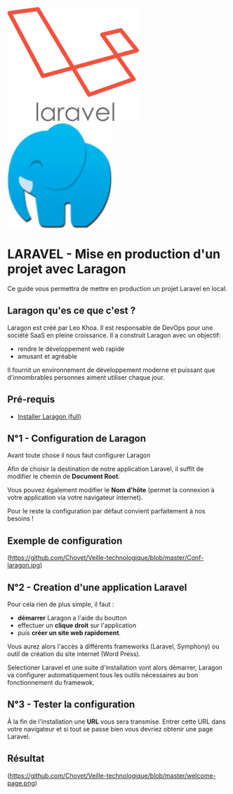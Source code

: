 ![logo-laravel](https://github.com/Chovet/Veille-technologique/blob/master/logo-laravel.png) ![laragon-logo](https://github.com/Chovet/Veille-technologique/blob/master/laragon-logo.jpg)

# LARAVEL - Mise en production d'un projet avec Laragon
Ce guide vous permettra de mettre en production un projet Laravel en local.

## Laragon qu'es ce que c'est ?
Laragon est créé par Leo Khoa. Il est responsable de DevOps pour une société SaaS en pleine croissance. Il a construit Laragon avec un objectif:
* rendre le développement web rapide
* amusant et agréable

Il fournit un environnement de développement moderne et puissant que d'innombrables personnes aiment utiliser chaque jour.

## Pré-requis
* [Installer Laragon (full)](https://laragon.org/download/)

## N°1 - Configuration de Laragon
Avant toute chose il nous faut configurer Laragon

Afin de choisir la destination de notre application Laravel, il suffit de modifier le chemin de **Document Root**.

Vous pouvez également modifier le **Nom d'hôte** (permet la connexion à votre application via votre navigateur internet).

Pour le reste la configuration par défaut convient parfaitement à nos besoins !

## Exemple de configuration
(https://github.com/Chovet/Veille-technologique/blob/master/Conf-laragon.jpg)

## N°2 - Creation d'une application Laravel

Pour cela rien de plus simple, il faut :
* **démarrer** Laragon a l'aide du boutton
* effectuer un **clique droit** sur l'application
* puis **créer un site web rapidement**.

Vous aurez alors l'accès à différents frameworks (Laravel, Symphony) ou outil de création du site internet (Word Press).

Selectioner Laravel et une suite d'installation vont alors démarrer, Laragon va configurer automatiquement tous les outils nécessaires au bon fonctionnement du framewok.

## N°3 - Tester la configuration

À la fin de l'installation une **URL** vous sera transmise.
Entrer cette URL dans votre navigateur et si tout se passe bien vous devriez obtenir une page Laravel.

## Résultat
(https://github.com/Chovet/Veille-technologique/blob/master/welcome-page.png)
